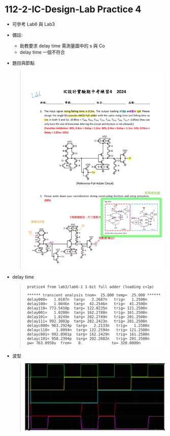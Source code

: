# 112-2-IC-Design-Lab Practice 4

- 可參考 Lab6 與 Lab3
- 備註: 
    - 助教要求 delay time 需測量圖中的 s 與 Co
    - delay time 一個不符合

- 題目與節點
    >![alt text](p4_node.jpg)
- delay time
    >![alt text](p4_delay.png)
- 波型
    >![alt text](p4_wave.png)
